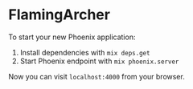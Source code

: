 # FlamingArcher

To start your new Phoenix application:

1. Install dependencies with `mix deps.get`
2. Start Phoenix endpoint with `mix phoenix.server`

Now you can visit `localhost:4000` from your browser.

